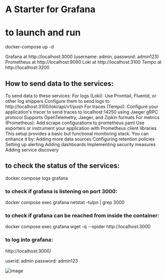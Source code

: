 # A Starter for Grafana

# to launch and run


docker-compose up -d

Grafana at http://localhost:3000 (username: admin, password: admin123)
Prometheus at http://localhost:9090
Loki at http://localhost:3100
Tempo at http://localhost:3200



## How to send data to the services:


To send data to these services:
For logs (Loki):
Use Promtail, Fluentd, or other log shippers
Configure them to send logs to http://localhost:3100/loki/api/v1/push
For traces (Tempo):
Configure your application's tracer to send traces to localhost:14250 using Jaeger gRPC protocol
Supports OpenTelemetry, Jaeger, and Zipkin formats
For metrics (Prometheus):
Add scrape configurations to prometheus.yaml
Use exporters or instrument your application with Prometheus client libraries
This setup provides a basic but functional monitoring stack. You can enhance it by:
Adding more data sources
Configuring retention policies
Setting up alerting
Adding dashboards
Implementing security measures
Adding service discovery



## to check the status of the services:

docker compose logs grafana

### to check if grafana is listening on port 3000:

docker compose exec grafana netstat -tulpn | grep 3000

### to check if grafana can be reached from inside the container:

docker compose exec grafana wget -q --spider http://localhost:3000

### to log into grafana:

http://localhost:3000/

userid: admin
password: admin123




![image](https://github.com/user-attachments/assets/532950de-bb66-4559-b569-e6b77c631ae3)



